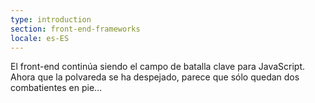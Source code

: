 ```yaml
---
type: introduction
section: front-end-frameworks
locale: es-ES
---
```

El front-end continúa siendo el campo de batalla clave para JavaScript.
Ahora que la polvareda se ha despejado, parece que sólo quedan
dos combatientes en pie…